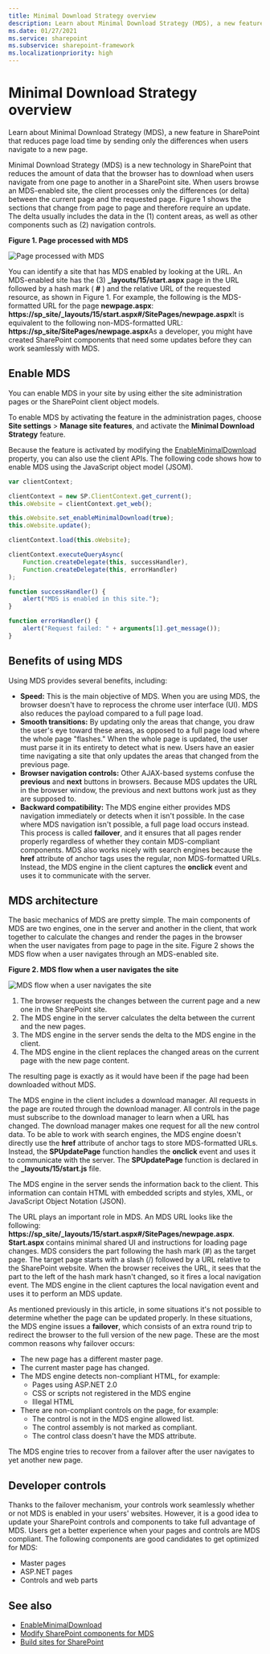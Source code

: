 ```yaml
---
title: Minimal Download Strategy overview
description: Learn about Minimal Download Strategy (MDS), a new feature in SharePoint that reduces page load time by sending only the differences when users navigate to a new page.
ms.date: 01/27/2021
ms.service: sharepoint
ms.subservice: sharepoint-framework
ms.localizationpriority: high
---
```

# Minimal Download Strategy overview

Learn about Minimal Download Strategy (MDS), a new feature in SharePoint that reduces page load time by sending only the differences when users navigate to a new page.

Minimal Download Strategy (MDS) is a new technology in SharePoint that reduces the amount of data that the browser has to download when users navigate from one page to another in a SharePoint site. When users browse an MDS-enabled site, the client processes only the differences (or delta) between the current page and the requested page. Figure 1 shows the sections that change from page to page and therefore require an update. The delta usually includes the data in the (1) content areas, as well as other components such as (2) navigation controls.

**Figure 1. Page processed with MDS**

![Page processed with MDS](../images/MDS_UpdateSections.png)

You can identify a site that has MDS enabled by looking at the URL. An MDS-enabled site has the (3) **_layouts/15/start.aspx** page in the URL followed by a hash mark ( **#** ) and the relative URL of the requested resource, as shown in Figure 1. For example, the following is the MDS-formatted URL for the page **newpage.aspx**: **https://sp_site/_layouts/15/start.aspx#/SitePages/newpage.aspx**It is equivalent to the following non-MDS-formatted URL: **https://sp_site/SitePages/newpage.aspx**As a developer, you might have created SharePoint components that need some updates before they can work seamlessly with MDS. 

## Enable MDS

You can enable MDS in your site by using either the site administration pages or the SharePoint client object models.

To enable MDS by activating the feature in the administration pages, choose **Site settings** > **Manage site features**, and activate the **Minimal Download Strategy** feature.

Because the feature is activated by modifying the  [EnableMinimalDownload](https://msdn.microsoft.com/library/Microsoft.SharePoint.Client.Web.EnableMinimalDownload.aspx) property, you can also use the client APIs. The following code shows how to enable MDS using the JavaScript object model (JSOM).

```javascript
var clientContext;

clientContext = new SP.ClientContext.get_current();
this.oWebsite = clientContext.get_web();

this.oWebsite.set_enableMinimalDownload(true);
this.oWebsite.update();

clientContext.load(this.oWebsite);

clientContext.executeQueryAsync(
    Function.createDelegate(this, successHandler),
    Function.createDelegate(this, errorHandler)
);

function successHandler() {
    alert("MDS is enabled in this site.");
}

function errorHandler() {
    alert("Request failed: " + arguments[1].get_message());
}
```

## Benefits of using MDS

Using MDS provides several benefits, including:

- **Speed:** This is the main objective of MDS. When you are using MDS, the browser doesn't have to reprocess the chrome user interface (UI). MDS also reduces the payload compared to a full page load.
- **Smooth transitions:** By updating only the areas that change, you draw the user's eye toward these areas, as opposed to a full page load where the whole page "flashes." When the whole page is updated, the user must parse it in its entirety to detect what is new. Users have an easier time navigating a site that only updates the areas that changed from the previous page.
- **Browser navigation controls:** Other AJAX-based systems confuse the **previous** and **next** buttons in browsers. Because MDS updates the URL in the browser window, the previous and next buttons work just as they are supposed to.
- **Backward compatibility:** The MDS engine either provides MDS navigation immediately or detects when it isn't possible. In the case where MDS navigation isn't possible, a full page load occurs instead. This process is called **failover**, and it ensures that all pages render properly regardless of whether they contain MDS-compliant components. MDS also works nicely with search engines because the **href** attribute of anchor tags uses the regular, non MDS-formatted URLs. Instead, the MDS engine in the client captures the **onclick** event and uses it to communicate with the server.

## MDS architecture

The basic mechanics of MDS are pretty simple. The main components of MDS are two engines, one in the server and another in the client, that work together to calculate the changes and render the pages in the browser when the user navigates from page to page in the site. Figure 2 shows the MDS flow when a user navigates through an MDS-enabled site.

**Figure 2. MDS flow when a user navigates the site**

![MDS flow when a user navigates the site](../images/MDS_GeneralFlow.png)

1. The browser requests the changes between the current page and a new one in the SharePoint site.
1. The MDS engine in the server calculates the delta between the current and the new pages.
1. The MDS engine in the server sends the delta to the MDS engine in the client.
1. The MDS engine in the client replaces the changed areas on the current page with the new page content.

The resulting page is exactly as it would have been if the page had been downloaded without MDS.

The MDS engine in the client includes a download manager. All requests in the page are routed through the download manager. All controls in the page must subscribe to the download manager to learn when a URL has changed. The download manager makes one request for all the new control data. To be able to work with search engines, the MDS engine doesn't directly use the **href** attribute of anchor tags to store MDS-formatted URLs. Instead, the **SPUpdatePage** function handles the **onclick** event and uses it to communicate with the server. The **SPUpdatePage** function is declared in the **_layouts/15/start.js** file.

The MDS engine in the server sends the information back to the client. This information can contain HTML with embedded scripts and styles, XML, or JavaScript Object Notation (JSON).

The URL plays an important role in MDS. An MDS URL looks like the following: **https://sp_site/_layouts/15/start.aspx#/SitePages/newpage.aspx**. **Start.aspx** contains minimal shared UI and instructions for loading page changes. MDS considers the part following the hash mark (#) as the target page. The target page starts with a slash (/) followed by a URL relative to the SharePoint website. When the browser receives the URL, it sees that the part to the left of the hash mark hasn't changed, so it fires a local navigation event. The MDS engine in the client captures the local navigation event and uses it to perform an MDS update.

As mentioned previously in this article, in some situations it's not possible to determine whether the page can be updated properly. In these situations, the MDS engine issues a **failover**, which consists of an extra round trip to redirect the browser to the full version of the new page. These are the most common reasons why failover occurs:

- The new page has a different master page.
- The current master page has changed.
- The MDS engine detects non-compliant HTML, for example:
  - Pages using ASP.NET 2.0
  - CSS or scripts not registered in the MDS engine
  - Illegal HTML
- There are non-compliant controls on the page, for example:
  - The control is not in the MDS engine allowed list.
  - The control assembly is not marked as compliant.
  - The control class doesn't have the MDS attribute.

The MDS engine tries to recover from a failover after the user navigates to yet another new page.

## Developer controls

Thanks to the failover mechanism, your controls work seamlessly whether or not MDS is enabled in your users' websites. However, it is a good idea to update your SharePoint controls and components to take full advantage of MDS. Users get a better experience when your pages and controls are MDS compliant. The following components are good candidates to get optimized for MDS:

- Master pages
- ASP.NET pages
- Controls and web parts

## See also

- [EnableMinimalDownload](https://msdn.microsoft.com/library/Microsoft.SharePoint.Client.Web.EnableMinimalDownload.aspx)
- [Modify SharePoint components for MDS](modify-sharepoint-components-for-mds.md)
- [Build sites for SharePoint](build-sites-for-sharepoint.md)
